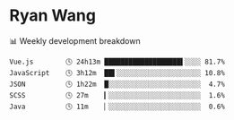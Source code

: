 # Ryan Wang

 <!-- waka-box start -->
📊 Weekly development breakdown
```text
Vue.js        🕓 24h13m ███████████████████▌░░░░ 81.7%
JavaScript    🕓 3h12m  ██▌░░░░░░░░░░░░░░░░░░░░░ 10.8%
JSON          🕓 1h22m  █░░░░░░░░░░░░░░░░░░░░░░░  4.7%
SCSS          🕓 27m    ▎░░░░░░░░░░░░░░░░░░░░░░░  1.6%
Java          🕓 11m    ▏░░░░░░░░░░░░░░░░░░░░░░░  0.6%
```
<!-- Powered by https://github.com/YouEclipse/waka-box-go . -->
<!-- waka-box end -->